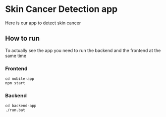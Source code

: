# Skin Cancer Detection app

Here is our app to detect skin cancer

## How to run
To actually see the app you need to run the backend and the frontend at the same time
### Frontend
```
cd mobile-app
npm start
```
### Backend
```
cd backend-app
./run.bat
```
